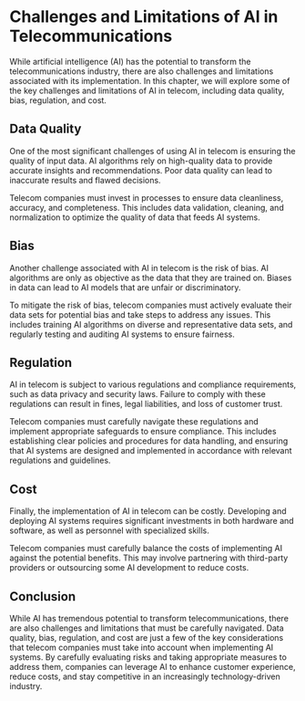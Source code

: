Challenges and Limitations of AI in Telecommunications
===================================================================================================

While artificial intelligence (AI) has the potential to transform the telecommunications industry, there are also challenges and limitations associated with its implementation. In this chapter, we will explore some of the key challenges and limitations of AI in telecom, including data quality, bias, regulation, and cost.

Data Quality
------------

One of the most significant challenges of using AI in telecom is ensuring the quality of input data. AI algorithms rely on high-quality data to provide accurate insights and recommendations. Poor data quality can lead to inaccurate results and flawed decisions.

Telecom companies must invest in processes to ensure data cleanliness, accuracy, and completeness. This includes data validation, cleaning, and normalization to optimize the quality of data that feeds AI systems.

Bias
----

Another challenge associated with AI in telecom is the risk of bias. AI algorithms are only as objective as the data that they are trained on. Biases in data can lead to AI models that are unfair or discriminatory.

To mitigate the risk of bias, telecom companies must actively evaluate their data sets for potential bias and take steps to address any issues. This includes training AI algorithms on diverse and representative data sets, and regularly testing and auditing AI systems to ensure fairness.

Regulation
----------

AI in telecom is subject to various regulations and compliance requirements, such as data privacy and security laws. Failure to comply with these regulations can result in fines, legal liabilities, and loss of customer trust.

Telecom companies must carefully navigate these regulations and implement appropriate safeguards to ensure compliance. This includes establishing clear policies and procedures for data handling, and ensuring that AI systems are designed and implemented in accordance with relevant regulations and guidelines.

Cost
----

Finally, the implementation of AI in telecom can be costly. Developing and deploying AI systems requires significant investments in both hardware and software, as well as personnel with specialized skills.

Telecom companies must carefully balance the costs of implementing AI against the potential benefits. This may involve partnering with third-party providers or outsourcing some AI development to reduce costs.

Conclusion
----------

While AI has tremendous potential to transform telecommunications, there are also challenges and limitations that must be carefully navigated. Data quality, bias, regulation, and cost are just a few of the key considerations that telecom companies must take into account when implementing AI systems. By carefully evaluating risks and taking appropriate measures to address them, companies can leverage AI to enhance customer experience, reduce costs, and stay competitive in an increasingly technology-driven industry.
